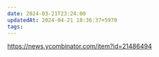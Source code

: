 ```yaml
---
date: 2024-03-21T23:24:00
updatedAt: 2024-04-21 18:36:37+5970
tags: 
---
```

https://news.ycombinator.com/item?id=21486494